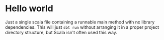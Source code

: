 # Hello world

Just a single scala file containing a runnable main method with no library dependencies. This will just `sbt run` without arranging it in a proper project directory structure, but Scala isn't often used this way.


